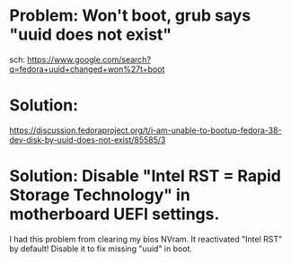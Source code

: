 # Problem: Won't boot, grub says "uuid does not exist"
sch: https://www.google.com/search?q=fedora+uuid+changed+won%27t+boot

# Solution:
https://discussion.fedoraproject.org/t/i-am-unable-to-bootup-fedora-38-dev-disk-by-uuid-does-not-exist/85585/3

# Solution: Disable "Intel RST = Rapid Storage Technology" in motherboard UEFI settings.
I had this problem from clearing my bios NVram. It reactivated "Intel RST" by default! Disable it to fix missing "uuid" in boot.
